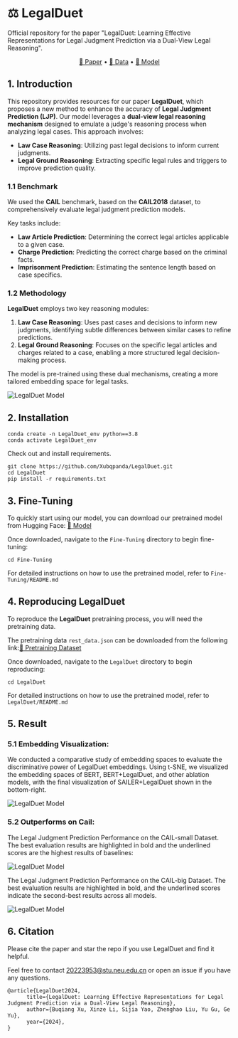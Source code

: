 # ⚖️ LegalDuet  
Official repository for the paper "LegalDuet: Learning Effective Representations for Legal Judgment Prediction via a Dual-View Legal Reasoning".

<p align="center">
    <a href="https://arxiv.org/abs/xxxxxx">📜 Paper</a> •
    <a href="http://cail.cipsc.org.cn/task_summit.html?raceID=1&cail_tag=2018">📂 Data</a> •
    <a href="https://huggingface.co/models/LegalDuet">🤗 Model</a>
</p>

## 1. Introduction
This repository provides resources for our paper **LegalDuet**, which proposes a new method to enhance the accuracy of **Legal Judgment Prediction (LJP)**. Our model leverages a **dual-view legal reasoning mechanism** designed to emulate a judge's reasoning process when analyzing legal cases. This approach involves:
- **Law Case Reasoning**: Utilizing past legal decisions to inform current judgments.
- **Legal Ground Reasoning**: Extracting specific legal rules and triggers to improve prediction quality.

### 1.1 Benchmark
We used the **CAIL** benchmark, based on the **CAIL2018** dataset, to comprehensively evaluate legal judgment prediction models. 

Key tasks include:
- **Law Article Prediction**: Determining the correct legal articles applicable to a given case.
- **Charge Prediction**: Predicting the correct charge based on the criminal facts.
- **Imprisonment Prediction**: Estimating the sentence length based on case specifics.

### 1.2 Methodology
**LegalDuet** employs two key reasoning modules:
1. **Law Case Reasoning**: Uses past cases and decisions to inform new judgments, identifying subtle differences between similar cases to refine predictions.
2. **Legal Ground Reasoning**: Focuses on the specific legal articles and charges related to a case, enabling a more structured legal decision-making process.

The model is pre-trained using these dual mechanisms, creating a more tailored embedding space for legal tasks.

![LegalDuet Model](https://github.com/Xubqpanda/LegalDuet/blob/main/LegalDuet/data_and_config/draw/demo.jpg)

## 2. Installation

   ```
   conda create -n LegalDuet_env python==3.8
   conda activate LegalDuet_env
   ```

Check out and install requirements.
   ```
   git clone https://github.com/Xubqpanda/LegalDuet.git
   cd LegalDuet
   pip install -r requirements.txt
   ```

## 3. Fine-Tuning 

To quickly start using our model, you can download our pretrained model from Hugging Face:
<a href="https://huggingface.co/Xubqpanda/LegalDuet">🤗 Model</a>

Once downloaded, navigate to the `Fine-Tuning` directory to begin fine-tuning:
   ```
   cd Fine-Tuning
   ```
For detailed instructions on how to use the pretrained model, refer to `Fine-Tuning/README.md`

## 4. Reproducing LegalDuet

To reproduce the **LegalDuet** pretraining process, you will need the pretraining data.

The pretraining data `rest_data.json` can be downloaded from the following link:<a href="http://cail.cipsc.org.cn/task_summit.html?raceID=1&cail_tag=2018">📂 Pretraining Dataset</a>

Once downloaded, navigate to the `LegalDuet` directory to begin reproducing:
   ```
   cd LegalDuet
   ```
For detailed instructions on how to use the pretrained model, refer to `LegalDuet/README.md`

## 5. Result 

### 5.1 **Embedding Visualization**:

We conducted a comparative study of embedding spaces to evaluate the discriminative power of LegalDuet embeddings. Using t-SNE, we visualized the embedding spaces of BERT, BERT+LegalDuet, and other ablation models, with the final visualization of SAILER+LegalDuet shown in the bottom-right.

![LegalDuet Model](https://github.com/Xubqpanda/LegalDuet/blob/main/LegalDuet/data_and_config/draw/Embedding_Visualization/embedding_visualization_bert_ablation.png)

### 5.2 **Outperforms on Cail**:

The Legal Judgment Prediction Performance on the CAIL-small Dataset. The best evaluation results are highlighted
in bold and the underlined scores are the highest results of baselines:

![LegalDuet Model](https://github.com/Xubqpanda/LegalDuet/blob/main/LegalDuet/data_and_config/draw/Cail_small_result.png)

The Legal Judgment Prediction Performance on the CAIL-big Dataset. The best evaluation results are highlighted in bold, and the underlined scores indicate the second-best results across all models.

![LegalDuet Model](https://github.com/Xubqpanda/LegalDuet/blob/main/LegalDuet/data_and_config/draw/Cail_small_result.png)

## 6. Citation

Please cite the paper and star the repo if you use LegalDuet and find it helpful.

Feel free to contact 20223953@stu.neu.edu.cn or open an issue if you have any questions.

```
@article{LegalDuet2024,
      title={LegalDuet: Learning Effective Representations for Legal Judgment Prediction via a Dual-View Legal Reasoning}, 
      author={Buqiang Xu, Xinze Li, Sijia Yao, Zhenghao Liu, Yu Gu, Ge Yu},
      year={2024},
}
```